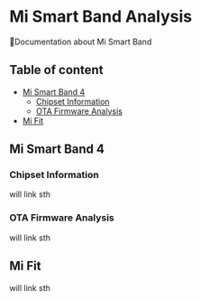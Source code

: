 # Mi Smart Band Analysis
📝Documentation about Mi Smart Band

## Table of content

- [Mi Smart Band 4](#mi-smart-band-4)
    - [Chipset Information](#chipset-information)
    - [OTA Firmware Analysis](#ota-firmware-analysis)
- [Mi Fit](#mi-fit)

## Mi Smart Band 4

### Chipset Information
will link sth

### OTA Firmware Analysis
will link sth

## Mi Fit
will link sth
